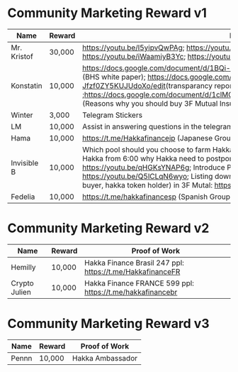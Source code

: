 # Community Marketing Reward v1

| Name | Reward | Proof of Work |
| -------- | -------- | -------- |
| Mr. Kristof     | 30,000     |  https://youtu.be/l5yipvQwPAg; https://youtu.be/LWMuKDchjmo; https://youtu.be/rCJH5kgelYM; https://youtu.be/iWaamiyB3Yc; https://youtu.be/5yQSpm7VL8w |
| Konstatin     | 10,000     |  https://docs.google.com/document/d/1BQi-BAiVMbosYKJBdEkU6B8vHbpYsiC6dJ1BcR3oBaw/edit ​​(BHS white paper); https://docs.google.com/document/d/1LtHvsAtBcIrTXP80Vt4GmHDllB-Jfzf0ZY5KUJUdoXo/edit ​​(transparancy report) ;https://docs.google.com/document/d/1clMOPvzEKk8ExDwtgnqcWSMpFmhMCnUecrlf0fCOQTc/edit# ​​(Reasons why you should buy 3F Mutual Insurance) |
| Winter     | 3,000     |  Telegram Stickers |
| LM     | 10,000     | Assist in answering questions in the telegram channel & launching on European wallet: Delta. |
| Hama    | 10,000     |  https://t.me/Hakkafinancejp (Japanese Group) |
| Invisible B     | 10,000     | Which pool should you choose to farm Hakka: https://youtu.be/oODpHRXZvRs; Clarify the fud about Hakka from 6:00 why Hakka need to postpone the launch of 3F Mutual: https://youtu.be/qHGKsYNAP6g; Introduce Pool 4 - launching 3F Mutual: https://youtu.be/Q5lCLqN6wyo; Listing down all the benefit of 3 player ( share holder, insurance buyer, hakka token holder) in 3F Mutal: https://youtu.be/SDLyyDl3ks8 |
| Fedelia     |10,000     | https://t.me/hakkafinancesp (Spanish Group)  |

# Community Marketing Reward v2
| Name | Reward | Proof of Work |
| -------- | -------- | -------- |
| Hemilly     | 10,000     | Hakka Finance Brasil 247 ppl: https://t.me/HakkafinanceFR   |
| Crypto Julien     | 10,000     | Hakka Finance FRANCE 599 ppl: https://t.me/hakkafinancebr |

# Community Marketing Reward v3
| Name | Reward | Proof of Work |
| -------- | -------- | -------- |
| Pennn     | 10,000     | Hakka Ambassador   |
